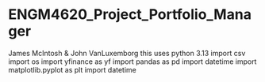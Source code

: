 # ENGM4620_Project_Portfolio_Manager

James McIntosh & John VanLuxemborg
this uses python 3.13
import csv
import os
import yfinance as yf
import pandas as pd
import datetime
import matplotlib.pyplot as plt
import datetime
